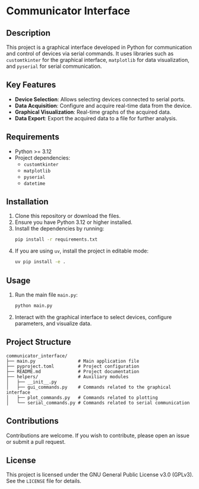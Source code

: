 # Communicator Interface

## Description
This project is a graphical interface developed in Python for communication and control of devices via serial commands. It uses libraries such as `customtkinter` for the graphical interface, `matplotlib` for data visualization, and `pyserial` for serial communication.

## Key Features
- **Device Selection**: Allows selecting devices connected to serial ports.
- **Data Acquisition**: Configure and acquire real-time data from the device.
- **Graphical Visualization**: Real-time graphs of the acquired data.
- **Data Export**: Export the acquired data to a file for further analysis.

## Requirements
- Python >= 3.12
- Project dependencies:
  - `customtkinter`
  - `matplotlib`
  - `pyserial`
  - `datetime`

## Installation
1. Clone this repository or download the files.
2. Ensure you have Python 3.12 or higher installed.
3. Install the dependencies by running:
   ```bash
   pip install -r requirements.txt
   ```
4. If you are using `uv`, install the project in editable mode:
   ```bash
   uv pip install -e .
   ```

## Usage
1. Run the main file `main.py`:
   ```bash
   python main.py
   ```
2. Interact with the graphical interface to select devices, configure parameters, and visualize data.

## Project Structure
```
communicator_interface/
├── main.py                # Main application file
├── pyproject.toml         # Project configuration
├── README.md              # Project documentation
├── helpers/               # Auxiliary modules
│   ├── __init__.py
│   ├── gui_commands.py    # Commands related to the graphical interface
│   ├── plot_commands.py   # Commands related to plotting
│   └── serial_commands.py # Commands related to serial communication
```

## Contributions
Contributions are welcome. If you wish to contribute, please open an issue or submit a pull request.

## License
This project is licensed under the GNU General Public License v3.0 (GPLv3). See the `LICENSE` file for details.